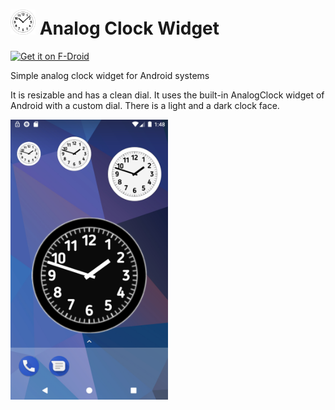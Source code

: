 # <img src="metadata/en-US/images/icon.png" height="40"> Analog Clock Widget

[<img src="https://fdroid.gitlab.io/artwork/badge/get-it-on.png"
    alt="Get it on F-Droid"
    height="80">](https://f-droid.org/packages/eu.nemui.ailin.uclock)

Simple analog clock widget for Android systems

It is resizable and has a clean dial. It uses the built-in AnalogClock widget of Android with a custom dial. There is a light and a dark clock face.

<img src="metadata/en-US/images/phoneScreenshots/1.png" width="50%">
